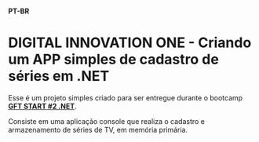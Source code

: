 #### PT-BR
# DIGITAL INNOVATION ONE - Criando um APP simples de cadastro de séries em .NET

Esse é um projeto simples criado para ser entregue durante o bootcamp [**GFT START #2 .NET**](https://web.digitalinnovation.one/track/gft-start-2-net).  

Consiste em uma aplicação console que realiza o cadastro e armazenamento de séries de TV, em memória primária.
